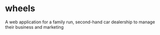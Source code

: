 # wheels
A web application for a family run, second-hand car dealership to manage their business and marketing
